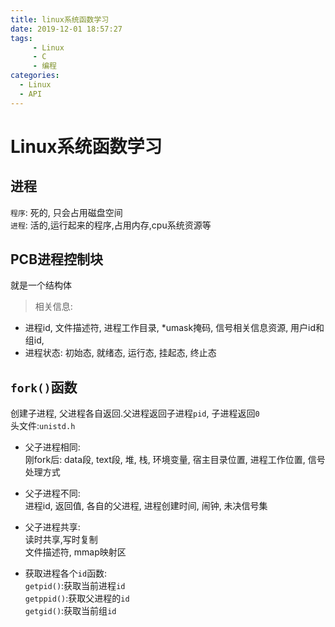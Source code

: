 ```yaml
---
title: linux系统函数学习
date: 2019-12-01 18:57:27
tags:
     - Linux
     - C
     - 编程
categories:
  - Linux
  - API
---
```

# Linux系统函数学习

## 进程
`程序`: 死的, 只会占用磁盘空间  
`进程`: 活的,运行起来的程序,占用内存,cpu系统资源等  

## PCB进程控制块 
就是一个结构体
> 相关信息: 
-  进程id, 文件描述符, 进程工作目录, *umask掩码, 信号相关信息资源, 用户id和组id,  
- 进程状态: 初始态, 就绪态, 运行态, 挂起态, 终止态  

## `fork()`函数  
创建子进程, 父进程各自返回.父进程返回子进程`pid`, 子进程返回`0`  
头文件:`unistd.h`  
- 父子进程相同:  
刚fork后:  data段, text段, 堆, 栈, 环境变量, 宿主目录位置, 进程工作位置, 信号处理方式  
- 父子进程不同:  
进程id, 返回值, 各自的父进程, 进程创建时间, 闹钟, 未决信号集  
  
- 父子进程共享:  
读时共享,写时复制  
文件描述符, mmap映射区  

- 获取进程各个`id`函数:   
`getpid()`:获取当前进程`id`  
`getppid()`:获取父进程的`id`  
`getgid()`:获取当前组`id`
